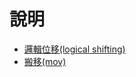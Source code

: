 # 說明

* [邏輯位移(logical shifting)](https://github.com/henrybear327/Tutorial/blob/master/Assembly/ARM-Instruction/LSL-LSR/README.md)
* [搬移(mov)](https://github.com/henrybear327/Tutorial/blob/master/Assembly/ARM-Instruction/mov/README.md)
